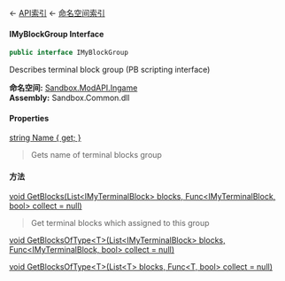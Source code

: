← [API索引](Api-Index) ← [命名空间索引](Namespace-Index)

#### IMyBlockGroup Interface

```csharp
public interface IMyBlockGroup
```

Describes terminal block group (PB scripting interface)

**命名空间:** [Sandbox.ModAPI.Ingame](Sandbox.ModAPI.Ingame)  
**Assembly:** Sandbox.Common.dll

#### Properties

[string Name { get; }](Sandbox.ModAPI.Ingame.IMyBlockGroup.Name)

> Gets name of terminal blocks group

#### 方法

[void GetBlocks(List&lt;IMyTerminalBlock&gt; blocks, Func&lt;IMyTerminalBlock, bool&gt; collect = null)](Sandbox.ModAPI.Ingame.IMyBlockGroup.GetBlocks)

> Get terminal blocks which assigned to this group

[void GetBlocksOfType&lt;T&gt;(List&lt;IMyTerminalBlock&gt; blocks, Func&lt;IMyTerminalBlock, bool&gt; collect = null)](Sandbox.ModAPI.Ingame.IMyBlockGroup.GetBlocksOfType)

> 

[void GetBlocksOfType&lt;T&gt;(List&lt;T&gt; blocks, Func&lt;T, bool&gt; collect = null)](Sandbox.ModAPI.Ingame.IMyBlockGroup.GetBlocksOfType)

> 

